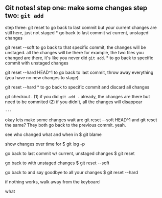 Git notes!
step one: make some changes
step two: `git add`
---
step three:
git reset
	to go back to last commit but your current changes are still here, just not staged
	* go back to last commit w/ current, unstaged changes

git reset --soft <commit>
	to go back to that specific commit, the changes will be unstaged. all the changes will be there  for example, the two files you changed are there, it's like you never did `git add`.
	* to go back to specific commit with unstaged changes 

git reset --hard HEAD^1
	to go back to last commit, throw away everything (you have no new changes to stage)

git reset --hard <commit>
	* to go back to specific commit and discard all changes

git checkout .
	(1) if you did `git add .` already, the changes are there but need to be commited
	(2) if you didn't, all the changes will disappear


	---
okay lets make some changes
wait are git reset --soft HEAD^1 and git reset the same? They both go back to the previous commit. yeah. 


see who changed what and when in <file>
$ git blame <file>

show changes over time for <file>
$ git log -p <file>

go back to last commit w/ current, unstaged changes
$ git reset

go back to <commit> with unstaged changes 
$ git reset --soft <commit>

go back to <commit> and say goodbye to all your changes
$ git reset --hard <commit>

if nothing works, walk away from the keyboard



what
